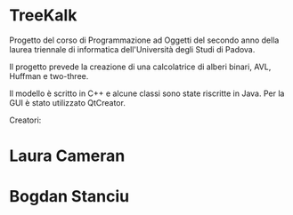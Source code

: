 # TreeKalk
Progetto del corso di Programmazione ad Oggetti del secondo anno della laurea triennale di informatica dell'Università degli Studi di Padova.

Il progetto prevede la creazione di una calcolatrice di alberi binari, AVL, Huffman e two-three.

Il modello è scritto in C++ e alcune classi sono state riscritte in Java. 
Per la GUI è stato utilizzato QtCreator.

Creatori:
# Laura Cameran
# Bogdan Stanciu
